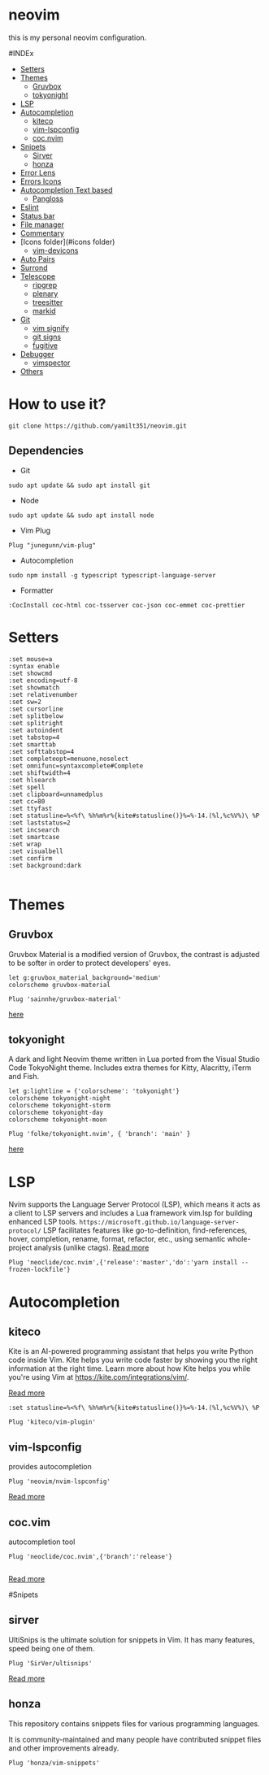 # neovim

this is my personal neovim configuration.

#INDEx

- [Setters](#setters)
- [Themes](#themes)
  - [Gruvbox](#gruvbox)
  - [tokyonight](#tokyonight)
- [LSP](#lsp)
- [Autocompletion](#autocompletion)
  - [kiteco](#kiteco)
  - [vim-lspconfig](#vim-lspconfig)
  - [coc.nvim](#coc-nvim)
- [Snipets](#snipets)
  - [Sirver](#sirver)
  - [honza](#honza)
- [Error Lens](#error-lens)
- [Errors Icons](#erros-icons)
- [Autocompletion Text based](autocompletion-text-based)
  - [Pangloss](#pangloss)
- [Eslint](#eslint)
- [Status bar](#status-bar)
- [File manager](#file-manager)
- [Commentary](#commentary)
- [Icons folder](#icons folder)
  - [vim-devicons](#vim-devicons)
- [Auto Pairs](#auto-pairs)
- [Surrond](#surrond)
- [Telescope](#telescope)
  - [ripgrep](#ripgrep)
  - [plenary](#plenary)
  - [treesitter](#tressiter)
  - [markid](#markid)
- [Git](#git)
  - [vim signify](#vim-signify)
  - [git signs](#git-signs)
  - [fugitive](#fugitive)
- [Debugger](#debugger)
  - [vimspector](#vimspector)
- [Others](#others)

# How to use it?

```
git clone https://github.com/yamilt351/neovim.git
```

## Dependencies

- Git

```
sudo apt update && sudo apt install git
```

- Node

```
sudo apt update && sudo apt install node
```

- Vim Plug

```
Plug "junegunn/vim-plug"
```

- Autocompletion

```
sudo npm install -g typescript typescript-language-server
```

- Formatter

```
:CocInstall coc-html coc-tsserver coc-json coc-emmet coc-prettier
```

# Setters

```
:set mouse=a
:syntax enable
:set showcmd
:set encoding=utf-8
:set showmatch
:set relativenumber
:set sw=2
:set cursorline
:set splitbelow
:set splitright
:set autoindent
:set tabstop=4
:set smarttab
:set softtabstop=4
:set completeopt=menuone,noselect
:set omnifunc=syntaxcomplete#Complete
:set shiftwidth=4
:set hlsearch
:set spell
:set clipboard=unnamedplus
:set cc=80
:set ttyfast
:set statusline=%<%f\ %h%m%r%{kite#statusline()}%=%-14.(%l,%c%V%)\ %P
:set laststatus=2
:set incsearch
:set smartcase
:set wrap
:set visualbell
:set confirm
:set background:dark


```

# Themes

## Gruvbox

Gruvbox Material is a modified version of Gruvbox, the contrast is adjusted to be softer in order to protect developers' eyes.

```
let g:gruvbox_material_background='medium'
colorscheme gruvbox-material

```

```
Plug 'sainnhe/gruvbox-material'

```

[here](https://neovimcraft.com/plugin/sainnhe/gruvbox-material/index.html)

## tokyonight

A dark and light Neovim theme written in Lua ported from the Visual Studio Code TokyoNight theme. Includes extra themes for Kitty, Alacritty, iTerm and Fish.

```
let g:lightline = {'colorscheme': 'tokyonight'}
colorscheme tokyonight-night
colorscheme tokyonight-storm
colorscheme tokyonight-day
colorscheme tokyonight-moon

```

```
Plug 'folke/tokyonight.nvim', { 'branch': 'main' }

```

[here](https://github.com/folke/tokyonight.nvim)

# LSP

Nvim supports the Language Server Protocol (LSP), which means it acts as
a client to LSP servers and includes a Lua framework vim.lsp for building
enhanced LSP tools.
`https://microsoft.github.io/language-server-protocol/`
LSP facilitates features like go-to-definition, find-references, hover,
completion, rename, format, refactor, etc., using semantic whole-project
analysis (unlike ctags).
[Read more](https://neovim.io/doc/user/lsp.html)

```
Plug 'neoclide/coc.nvim',{'release':'master','do':'yarn install --frozen-lockfile'}

```

# Autocompletion

## kiteco

Kite is an AI-powered programming assistant that helps you write Python code inside Vim. Kite helps you write code faster by showing you the right information at the right time. Learn more about how Kite helps you while you're using Vim at https://kite.com/integrations/vim/.

[Read more](https://github.com/kiteco/vim-plugin)

```
:set statusline=%<%f\ %h%m%r%{kite#statusline()}%=%-14.(%l,%c%V%)\ %P
```

```
Plug 'kiteco/vim-plugin'

```

## vim-lspconfig

provides autocompletion

```
Plug 'neovim/nvim-lspconfig'

```

[Read more](https://github.com/neovim/nvim-lspconfig)

## coc.vim

autocompletion tool

```
Plug 'neoclide/coc.nvim',{'branch':'release'}


```

[Read more](https://github.com/neoclide/coc.nvim)

#Snipets

## sirver

UltiSnips is the ultimate solution for snippets in Vim. It has many features, speed being one of them.

```
Plug 'SirVer/ultisnips'

```

[Read more](https://github.com/SirVer/ultisnips)

## honza

This repository contains snippets files for various programming languages.

It is community-maintained and many people have contributed snippet files and other improvements already.

```
Plug 'honza/vim-snippets'

```

